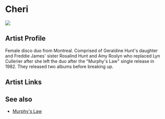 # Cheri

![](../../asssets/artists/Cheri.png)

## Artist Profile

Female disco duo from Montreal. Comprised of Geraldine Hunt's daughter and Freddie James' sister Rosalind Hunt and Amy Roslyn who replaced Lyn Cullerier after she left the duo after the "Murphy's Law" single release in 1982. They released two albums before breaking up.

## Artist Links



## See also

- [Murphy's Law](Cheri-Murphys_Law.md)
